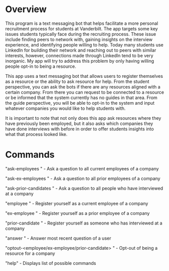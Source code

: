 # Overview

This program is a text messaging bot that helps facilitate a more personal recruitment process for students at Vanderbilt. The app targets some key issues students typically face during the recruiting process. These issue include finding peers to network with, gaining insights on the interview experience, and identifying people willing to help. Today many students use LinkedIn for building their network and reaching out to peers with similar interests, however, connections made through LinkedIn tend to be very inorganic. My app will try to address this problem by only having willing people opt-in to being a resource.

This app uses a text messaging bot that allows users to register themselves as a resource or the ability to ask resource for help. From the student perspective, you can ask the bots if there are any resources aligned with a certain company. From there you can request to be connected to a resource or be informed that the system currently has no guides in that area. From the guide perspective, you will be able to opt-in to the system and input whatever companies you would like to help students with. 

It is important to note that not only does this app ask resources where they have previously been employed, but it also asks which companies they have done interviews with before in order to offer students insights into what that process looked like.

# Commands

"ask-employees <company-name>" - Ask a question to all current employees of a company


"ask-ex-employees <company-name>" - Ask a question to all prior employees of a company


"ask-prior-candidates <company-name>" - Ask a question to all people who have interviewed at a company


"employee <company-name>" - Register yourself as a current employee of a company


"ex-employee <company-name>" - Register yourself as a prior employee of a company


"prior-candidate <company-name>" - Register yourself as someone who has interviewed at a company


"answer <Type your answer here...>" - Answer most recent question of a user

"optout-<employee/ex-employee/prior-candidate> <company-name>" - Opt-out of being a resource for a company
  
"help" - Displays list of possible commands


